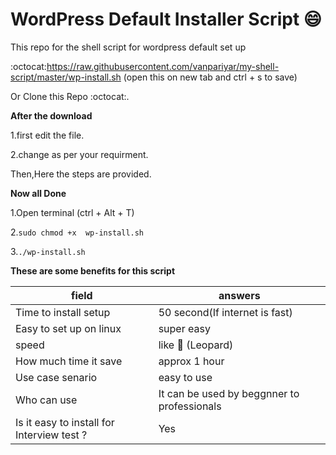 # WordPress Default Installer Script :smile:
This repo for the shell script for wordpress default set up

 

:octocat:https://raw.githubusercontent.com/vanpariyar/my-shell-script/master/wp-install.sh (open this on new tab and ctrl + s to save)

Or Clone this Repo :octocat:.

**After the download**

1.first edit the file.

2.change as per your requirment.

Then,Here the steps are provided.

**Now all Done**

1.Open terminal (ctrl + Alt + T)

2.`sudo chmod +x  wp-install.sh`

3.`./wp-install.sh`

**These are some benefits for this script**

field | answers
------|--------
Time to install setup | 50 second(If internet is fast)
Easy to set up on linux | super easy
speed | like :leopard: (Leopard)
How much time it save| approx 1 hour
Use case senario | easy to use
Who can use | It can be used by beggnner to professionals
Is it easy to install for Interview test ? | Yes
